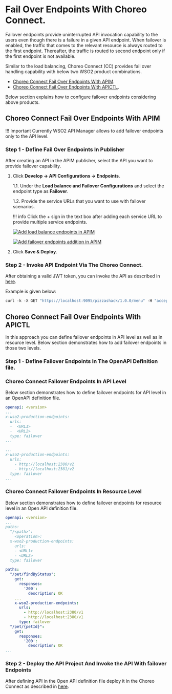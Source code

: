 # Fail Over Endpoints With Choreo Connect.

Failover endpoints provide uninterrupted API invocation capability to the users even though there is a failure in a given API endpoint. When failover is enabled, the traffic that comes to the relevant resource is always routed to the first endpoint. Thereafter, the traffic is routed to second endpoint only if the first endpoint is not available.

Similar to the load balancing, Choreo Connect (CC) provides fail over handling capability with below two WSO2 product combinations.

- [Choreo Connect Fail Over Endpoints With APIM]({{base_path}}/deploy-and-publish/deploy-on-gateway/choreo-connect/endpoints/fail-over-endpoints-with-choreo-connect/#choreo-connect-fail-over-endpoints-with-apim). 
- [Choreo Connect Fail Over Endpoints With APICTL]({{base_path}}/deploy-and-publish/deploy-on-gateway/choreo-connect/endpoints/fail-over-endpoints-with-choreo-connect/#choreo-connect-fail-over-endpoints-with-apictl).

Below section explains how to configure failover endpoints considering above products.

## Choreo Connect Fail Over Endpoints With APIM

!!! Important
    Currently WSO2 API Manager allows to add failover endpoints only to the API level.

### Step 1 - Define Fail Over Endpoints In Publisher

After creating an API in the APIM publisher, select the API you want to provide failover capability.

1.  Click **Develop -> API Configurations -> Endpoints**.

    1.1. Under the **Load balance and Failover Configurations** and select the endpoint type as **Failover**.

    1.2. Provide the service URLs that you want to use with failover scenarios.

    !!! info
        Click the + sign in the text box after adding each service URL to provide multiple service endpoints.

    [![Add load balance endpoints in APIM](https://apim.docs.wso2.com/en/4.1.0/assets/img/learn/load-balance-and-fail-over.png)](https://apim.docs.wso2.com/en/4.1.0/assets/img/learn/load-balance-and-fail-over.png)

    [![Add failover endpoints addition in APIM](https://apim.docs.wso2.com/en/4.1.0/assets/img/learn/failover-configured.png)](https://apim.docs.wso2.com/en/4.1.0/assets/img/learn/load-balanced-configurations.png)
    
2.  Click **Save & Deploy**.

### Step 2 - Invoke API Endpoint Via The Choreo Connect.

After obtaining a valid JWT token, you can invoke the API as described in [here]({{base_path}}/deploy-and-publish/deploy-on-gateway/choreo-connect/getting-started/quick-start-guide/quick-start-guide-docker-with-apim/#step-6-invoke-the-api-via-choreo-connect). 

Example is given below:

``` java
curl -k -X GET "https://localhost:9095/pizzashack/1.0.0/menu" -H "accept: application/json" -H "Authorization: Bearer <COPIED_TOKEN>"
```

## Choreo Connect Fail Over Endpoints With APICTL

In this approach you can define failover endpoints in API level as well as in resource level. Below section demonstrates how to add failover endpoints in those two levels.

### Step 1 - Define Failover Endpoints In The OpenAPI Definition file.

### Choreo Connect Failover Endpoints In API Level

Below section demonstrates how to define failover endpoints for API level in an OpenAPI definition file.

``` yaml tab="Format"
openapi: <version>
...
x-wso2-production-endpoints:
  urls:
  -  <URL1>
  -  <URL2>
  type: failover
...
```

``` yaml tab="Example"
...
x-wso2-production-endpoints:
  urls:
    - http://localhost:2380/v2
    - http://localhost:2381/v2
  type: failover
...
```

### Choreo Connect Failover Endpoints In Resource Level

Below section demonstrates how to define failover endpoints for resource level in an Open API definition file.

``` yaml tab="Format"
openapi: <version>
...
paths:
  "/<path>":
    <operation>:
  x-wso2-production-endpoints:
    urls:
    - <URL1>
    - <URL2>
  type: failover
```

``` yaml tab="Example"
paths:
  "/pet/findByStatus":
    get:
      responses:
        '200':
          description: OK
    ...
    x-wso2-production-endpoints:
      urls:
        - http://localhost:2380/v1
        - http://localhost:2380/v1
      type: failover
  "/pet/{petId}":
    get:
      responses:
        '200':
          description: OK
...
```

### Step 2 - Deploy the API Project And Invoke the API With failover Endpoints

After defining API in the Open API definition file deploy it in the Choreo Connect as described in [here]({{base_path}}/deploy-and-publish/deploy-on-gateway/choreo-connect/getting-started/quick-start-guide/quick-start-guide-docker/#step-1-download-and-setup-choreo-connect-distribution-zip-and-apictl-command-line-tool).
